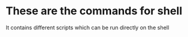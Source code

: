 # These are the commands for shell
It contains different scripts which can be run directly on the shell
